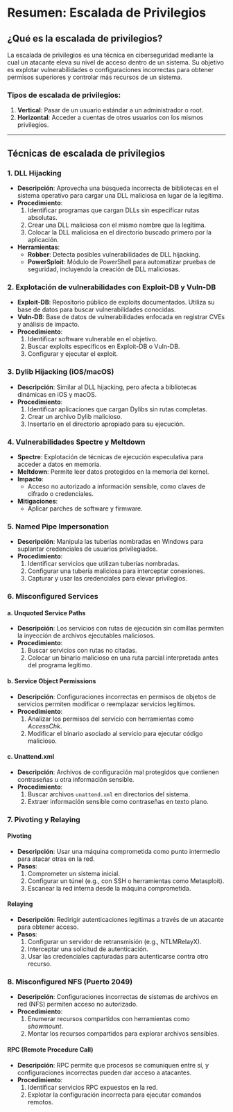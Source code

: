 # Resumen: Escalada de Privilegios

## ¿Qué es la escalada de privilegios?
La escalada de privilegios es una técnica en ciberseguridad mediante la cual un atacante eleva su nivel de acceso dentro de un sistema. Su objetivo es explotar vulnerabilidades o configuraciones incorrectas para obtener permisos superiores y controlar más recursos de un sistema.  
### Tipos de escalada de privilegios:
1. **Vertical**: Pasar de un usuario estándar a un administrador o root.
2. **Horizontal**: Acceder a cuentas de otros usuarios con los mismos privilegios.

---

## Técnicas de escalada de privilegios

### 1. **DLL Hijacking**
- **Descripción**: Aprovecha una búsqueda incorrecta de bibliotecas en el sistema operativo para cargar una DLL maliciosa en lugar de la legítima.
- **Procedimiento**:
  1. Identificar programas que cargan DLLs sin especificar rutas absolutas.
  2. Crear una DLL maliciosa con el mismo nombre que la legítima.
  3. Colocar la DLL maliciosa en el directorio buscado primero por la aplicación.
- **Herramientas**:
  - **Robber**: Detecta posibles vulnerabilidades de DLL hijacking.
  - **PowerSploit**: Módulo de PowerShell para automatizar pruebas de seguridad, incluyendo la creación de DLL maliciosas.

### 2. **Explotación de vulnerabilidades con Exploit-DB y Vuln-DB**
- **Exploit-DB**: Repositorio público de exploits documentados. Utiliza su base de datos para buscar vulnerabilidades conocidas.
- **Vuln-DB**: Base de datos de vulnerabilidades enfocada en registrar CVEs y análisis de impacto.
- **Procedimiento**:
  1. Identificar software vulnerable en el objetivo.
  2. Buscar exploits específicos en Exploit-DB o Vuln-DB.
  3. Configurar y ejecutar el exploit.

### 3. **Dylib Hijacking (iOS/macOS)**
- **Descripción**: Similar al DLL hijacking, pero afecta a bibliotecas dinámicas en iOS y macOS.
- **Procedimiento**:
  1. Identificar aplicaciones que cargan Dylibs sin rutas completas.
  2. Crear un archivo Dylib malicioso.
  3. Insertarlo en el directorio apropiado para su ejecución.

### 4. **Vulnerabilidades Spectre y Meltdown**
- **Spectre**: Explotación de técnicas de ejecución especulativa para acceder a datos en memoria.
- **Meltdown**: Permite leer datos protegidos en la memoria del kernel.
- **Impacto**:
  - Acceso no autorizado a información sensible, como claves de cifrado o credenciales.
- **Mitigaciones**:
  - Aplicar parches de software y firmware.

### 5. **Named Pipe Impersonation**
- **Descripción**: Manipula las tuberías nombradas en Windows para suplantar credenciales de usuarios privilegiados.
- **Procedimiento**:
  1. Identificar servicios que utilizan tuberías nombradas.
  2. Configurar una tubería maliciosa para interceptar conexiones.
  3. Capturar y usar las credenciales para elevar privilegios.

### 6. **Misconfigured Services**
#### a. **Unquoted Service Paths**
- **Descripción**: Los servicios con rutas de ejecución sin comillas permiten la inyección de archivos ejecutables maliciosos.
- **Procedimiento**:
  1. Buscar servicios con rutas no citadas.
  2. Colocar un binario malicioso en una ruta parcial interpretada antes del programa legítimo.
  
#### b. **Service Object Permissions**
- **Descripción**: Configuraciones incorrectas en permisos de objetos de servicios permiten modificar o reemplazar servicios legítimos.
- **Procedimiento**:
  1. Analizar los permisos del servicio con herramientas como *AccessChk*.
  2. Modificar el binario asociado al servicio para ejecutar código malicioso.

#### c. **Unattend.xml**
- **Descripción**: Archivos de configuración mal protegidos que contienen contraseñas u otra información sensible.
- **Procedimiento**:
  1. Buscar archivos `unattend.xml` en directorios del sistema.
  2. Extraer información sensible como contraseñas en texto plano.

### 7. Pivoting y Relaying
#### **Pivoting**
- **Descripción**: Usar una máquina comprometida como punto intermedio para atacar otras en la red.
- **Pasos**:
  1. Comprometer un sistema inicial.
  2. Configurar un túnel (e.g., con SSH o herramientas como Metasploit).
  3. Escanear la red interna desde la máquina comprometida.

#### **Relaying**
- **Descripción**: Redirigir autenticaciones legítimas a través de un atacante para obtener acceso.
- **Pasos**:
  1. Configurar un servidor de retransmisión (e.g., NTLMRelayX).
  2. Interceptar una solicitud de autenticación.
  3. Usar las credenciales capturadas para autenticarse contra otro recurso.

### 8. Misconfigured NFS (Puerto 2049)
- **Descripción**: Configuraciones incorrectas de sistemas de archivos en red (NFS) permiten acceso no autorizado.
- **Procedimiento**:
  1. Enumerar recursos compartidos con herramientas como *showmount*.
  2. Montar los recursos compartidos para explorar archivos sensibles.

#### RPC (Remote Procedure Call)
- **Descripción**: RPC permite que procesos se comuniquen entre sí, y configuraciones incorrectas pueden dar acceso a atacantes.
- **Procedimiento**:
  1. Identificar servicios RPC expuestos en la red.
  2. Explotar la configuración incorrecta para ejecutar comandos remotos.
